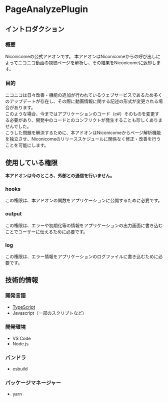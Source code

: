 # PageAnalyzePlugin

## イントロダクション

### 概要
Niconicomeの公式アドオンです。
本アドオンはNiconicomeからの呼び出しによってニコニコ動画の視聴ページを解析し、その結果をNiconicomeに返却します。

### 目的
ニコニコは日々改善・機能の追加が行われているウェブサービスであるため多くのアップデートが存在し、その際に動画情報に関する記述の形式が変更される場合があります。  
このような場合、今まではアプリケーションのコード（c#）そのものを変更する必要があり、開発中のコードとのコンフリクトが発生することも珍しくありませんでした。  
こうした問題を解決するために、本アドオンはNiconicomeからページ解析機能を独立させ、Niconicomeのリリーススケジュールに関係なく修正・改善を行うことを可能にします。

## 使用している権限

**本アドオンは今のところ、外部との通信を行いません。**

### hooks
この権限は、本アドオンの関数をアプリケーションに公開するために必要です。

### output
この権限は、エラーや初期化等の情報をアプリケーションの出力画面に書き込むことでユーザーに伝えるために必要です。

### log
この権限は、エラー情報をアプリケーションのログファイルに書き込むために必要です。

## 技術的情報

### 開発言語
- [TypeScript](https://www.typescriptlang.org/)
- Javascript（一部のスクリプトなど）

### 開発環境
- VS Code
- Node.js

### バンドラ
- esbuild

### パッケージマネージャー
- yarn